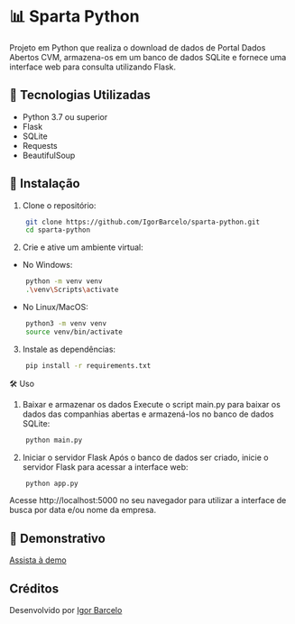 # 📊 Sparta Python

Projeto em Python que realiza o download de dados de Portal Dados Abertos CVM, armazena-os em um banco de dados SQLite e fornece uma interface web para consulta utilizando Flask.

## 🧰 Tecnologias Utilizadas

- Python 3.7 ou superior  
- Flask  
- SQLite  
- Requests  
- BeautifulSoup  


## 🚀 Instalação

1. Clone o repositório:

```bash 
    git clone https://github.com/IgorBarcelo/sparta-python.git
    cd sparta-python 
```

2. Crie e ative um ambiente virtual:

- No Windows:

```bash
    python -m venv venv
    .\venv\Scripts\activate
```

- No Linux/MacOS:

```bash
    python3 -m venv venv
    source venv/bin/activate
```

3. Instale as dependências:

```bash
    pip install -r requirements.txt
```

🛠️ Uso
1. Baixar e armazenar os dados
Execute o script main.py para baixar os dados das companhias abertas e armazená-los no banco de dados SQLite:

```bash
    python main.py
```

2. Iniciar o servidor Flask
Após o banco de dados ser criado, inicie o servidor Flask para acessar a interface web:

```bash
    python app.py
```

Acesse http://localhost:5000 no seu navegador para utilizar a interface de busca por data e/ou nome da empresa.

## 📸 Demonstrativo

[Assista à demo](./public/demo.png)


## Créditos
Desenvolvido por [Igor Barcelo](https://www.linkedin.com/in/igor-barcelo-631010216/)
